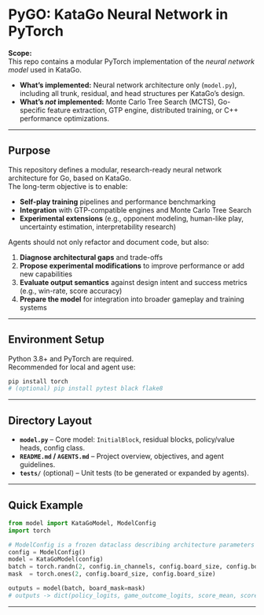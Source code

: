 # PyGO: KataGo Neural Network in PyTorch

**Scope:**  
This repo contains a modular PyTorch implementation of the *neural network model* used in KataGo.  
- **What’s implemented:** Neural network architecture only (`model.py`), including all trunk, residual, and head structures per KataGo’s design.  
- **What’s *not* implemented:** Monte Carlo Tree Search (MCTS), Go-specific feature extraction, GTP engine, distributed training, or C++ performance optimizations.

---

## Purpose

This repository defines a modular, research-ready neural network architecture for Go, based on KataGo.  
The long-term objective is to enable:
- **Self-play training** pipelines and performance benchmarking  
- **Integration** with GTP-compatible engines and Monte Carlo Tree Search  
- **Experimental extensions** (e.g., opponent modeling, human-like play, uncertainty estimation, interpretability research)

Agents should not only refactor and document code, but also:
1. **Diagnose architectural gaps** and trade-offs  
2. **Propose experimental modifications** to improve performance or add new capabilities  
3. **Evaluate output semantics** against design intent and success metrics (e.g., win-rate, score accuracy)  
4. **Prepare the model** for integration into broader gameplay and training systems

---

## Environment Setup

Python 3.8+ and PyTorch are required.  
Recommended for local and agent use:

```bash
pip install torch
# (optional) pip install pytest black flake8
````

---

## Directory Layout

* **`model.py`** – Core model: `InitialBlock`, residual blocks, policy/value heads, config class.
* **`README.md` / `AGENTS.md`** – Project overview, objectives, and agent guidelines.
* **`tests/`** (optional) – Unit tests (to be generated or expanded by agents).

---

## Quick Example

```python
from model import KataGoModel, ModelConfig
import torch

# ModelConfig is a frozen dataclass describing architecture parameters
config = ModelConfig()
model = KataGoModel(config)
batch = torch.randn(2, config.in_channels, config.board_size, config.board_size)
mask  = torch.ones(2, config.board_size, config.board_size)

outputs = model(batch, board_mask=mask)
# outputs -> dict(policy_logits, game_outcome_logits, score_mean, score_stdev, ownership_map)
```

---


